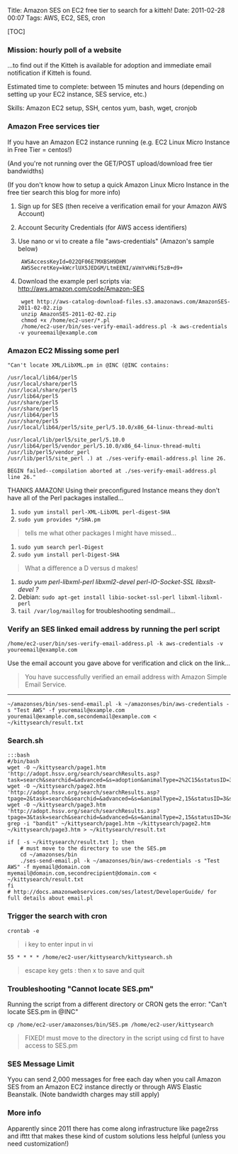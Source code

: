Title: Amazon SES on EC2 free tier to search for a kitteh!
Date: 2011-02-28 00:07
Tags: AWS, EC2, SES, cron

[TOC]

### Mission: hourly poll of a website

...to find out if the Kitteh is available for adoption and immediate email notification if Kitteh is found.

Estimated time to complete: between 15 minutes and hours (depending on setting up your EC2 instance, SES service, etc.)

Skills: Amazon EC2 setup, SSH, centos yum, bash, wget, cronjob


### Amazon Free services tier

If you have an Amazon EC2 instance running (e.g. EC2 Linux Micro Instance in Free Tier = centos!)

(And you're not running over the GET/POST upload/download free tier bandwidths)

(If you don't know how to setup a quick Amazon Linux Micro Instance in the free tier search this blog for more info)

1. Sign up for SES (then receive a verification email for your Amazon AWS Account)
1. Account Security Credentials (for AWS access identifiers)  
1. Use nano or vi to create a file "aws-credentials" (Amazon's sample below)
        
        AWSAccessKeyId=022QF06E7MXBSH9DHM
        AWSSecretKey=kWcrlUX5JEDGM/LtmEENI/aVmYvHNif5zB+d9+

1. Download the example perl scripts via: <http://aws.amazon.com/code/Amazon-SES>
        
        wget http://aws-catalog-download-files.s3.amazonaws.com/AmazonSES-2011-02-02.zip
        unzip AmazonSES-2011-02-02.zip
        chmod +x /home/ec2-user/*.pl
        /home/ec2-user/bin/ses-verify-email-address.pl -k aws-credentials -v youreemail@example.com
    
### Amazon EC2 Missing some perl

    "Can't locate XML/LibXML.pm in @INC (@INC contains:

    /usr/local/lib64/perl5
    /usr/local/share/perl5       
    /usr/local/share/perl5 
    /usr/lib64/perl5   
    /usr/share/perl5
    /usr/share/perl5
    /usr/lib64/perl5
    /usr/share/perl5
    /usr/local/lib64/perl5/site_perl/5.10.0/x86_64-linux-thread-multi

    /usr/local/lib/perl5/site_perl/5.10.0
    /usr/lib64/perl5/vendor_perl/5.10.0/x86_64-linux-thread-multi
    /usr/lib/perl5/vendor_perl
    /usr/lib/perl5/site_perl .) at ./ses-verify-email-address.pl line 26.

    BEGIN failed--compilation aborted at ./ses-verify-email-address.pl line 26."

THANKS AMAZON! Using their preconfigured Instance means they don't have all of the Perl packages installed...

1. `sudo yum install perl-XML-LibXML perl-digest-SHA`
1. `sudo yum provides */SHA.pm`
>tells me what other packages I might have missed...
1. `sudo yum search perl-Digest`
1. `sudo yum install perl-Digest-SHA`
>What a difference a D versus d makes!
1. *sudo yum perl-libxml-perl libxml2-devel perl-IO-Socket-SSL libxslt-devel ?*
1. Debian: `sudo apt-get install libio-socket-ssl-perl libxml-libxml-perl`
1. `tail /var/log/maillog` for troubleshooting sendmail...

### Verify an SES linked email address by running the perl script

`/home/ec2-user/bin/ses-verify-email-address.pl -k aws-credentials -v youreemail@example.com`

Use the email account you gave above for verification and click on the link...  

> You have successfully verified an email address with Amazon Simple Email Service.

- - -

    ~/amazonses/bin/ses-send-email.pl -k ~/amazonses/bin/aws-credentials -s "Test AWS" -f youremail@example.com youremail@example.com,secondemail@example.com < ~/kittysearch/result.txt

### Search.sh

    :::bash
    #/bin/bash
    wget -O ~/kittysearch/page1.htm 'http://adopt.hssv.org/search/searchResults.asp?task=search&searchid=&advanced=&s=adoption&animalType=2%2C15&statusID=3&state=&regionID=&submitbtn=Find+Animals'
    wget -O ~/kittysearch/page2.htm 'http://adopt.hssv.org/search/searchResults.asp?tpage=2&task=search&searchid=&advanced=&s=&animalType=2,15&statusID=3&state=&regionID=&submitbtn=Find+Animals'
    wget -O ~/kittysearch/page3.htm 'http://adopt.hssv.org/search/searchResults.asp?tpage=3&task=search&searchid=&advanced=&s=&animalType=2,15&statusID=3&state=&regionID=&submitbtn=Find+Animals'
    grep -i "bandit" ~/kittysearch/page1.htm ~/kittysearch/page2.htm ~/kittysearch/page3.htm > ~/kittysearch/result.txt
    
    if [ -s ~/kittysearch/result.txt ]; then
        # must move to the directory to use the SES.pm
        cd ~/amazonses/bin
        ./ses-send-email.pl -k ~/amazonses/bin/aws-credentials -s "Test AWS" -f myemail@domain.com myemail@domain.com,secondrecipient@domain.com < ~/kittysearch/result.txt
    fi
    # http://docs.amazonwebservices.com/ses/latest/DeveloperGuide/ for full details about email.pl
        

### Trigger the search with cron

`crontab -e`
> i key to enter input in vi

    55 * * * * /home/ec2-user/kittysearch/kittysearch.sh

> escape key gets : then x to save and quit

### Troubleshooting "Cannot locate SES.pm"
Running the script from a different directory or CRON gets the error: "Can't locate SES.pm in @INC"

    cp /home/ec2-user/amazonses/bin/SES.pm /home/ec2-user/kittysearch

> FIXED! must move to the directory in the script using cd first to have access to SES.pm

### SES Message Limit

Yyou can send 2,000 messages for free each day when you call Amazon SES from an Amazon EC2
instance directly or through AWS Elastic Beanstalk. (Note bandwidth charges may still apply)

### More info
Apparently since 2011 there has come along infrastructure like page2rss and ifttt that makes these kind of custom solutions less helpful (unless you need customization!)
